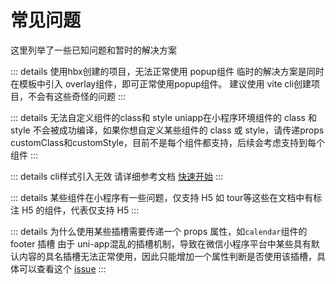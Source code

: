 # 常见问题

这里列举了一些已知问题和暂时的解决方案

::: details 使用hbx创建的项目，无法正常使用 popup组件
临时的解决方案是同时在模板中引入 overlay组件，即可正常使用popup组件。
建议使用 vite cli创建项目，不会有这些奇怪的问题
:::

::: details 无法自定义组件的class和 style
uniapp在小程序环境组件的 class 和 style 不会被成功编译，如果你想自定义某些组件的 class 或 style，请传递props customClass和customStyle，目前不是每个组件都支持，后续会考虑支持到每个组件
:::

::: details cli样式引入无效
请详细参考文档  [快速开始](/guide/quick-start)
:::

::: details 某些组件在小程序有一些问题，仅支持 H5
如 tour等这些在文档中有标注 <Badge type="warning">H5</Badge> 的组件，代表仅支持 H5
:::

::: details 为什么使用某些插槽需要传递一个 props 属性，如`calendar`组件的footer 插槽
由于 uni-app混乱的插槽机制，导致在微信小程序平台中某些具有默认内容的具名插槽无法正常使用，因此只能增加一个属性判断是否使用该插槽，具体可以查看这个 [issue](https://github.com/dcloudio/uni-app/issues/4229#issuecomment-1612487232)
:::
